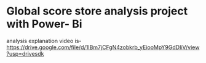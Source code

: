 # Global score store analysis project with Power- Bi

analysis explanation video is-
https://drive.google.com/file/d/1IBm7jCFgN4zobkrb_yEiooMpY9GdDIiV/view?usp=drivesdk

